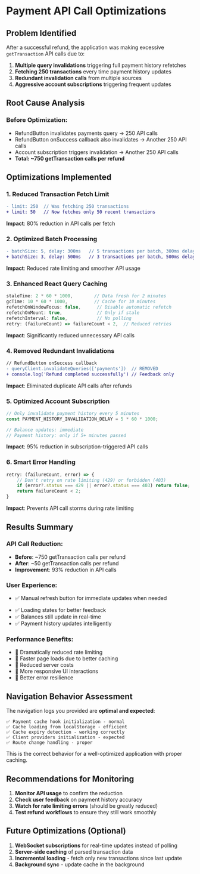 # Payment API Call Optimizations

## Problem Identified
After a successful refund, the application was making excessive `getTransaction` API calls due to:

1. **Multiple query invalidations** triggering full payment history refetches
2. **Fetching 250 transactions** every time payment history updates
3. **Redundant invalidation calls** from multiple sources
4. **Aggressive account subscriptions** triggering frequent updates

## Root Cause Analysis

### Before Optimization:
- RefundButton invalidates payments query → 250 API calls
- RefundButton onSuccess callback also invalidates → Another 250 API calls  
- Account subscription triggers invalidation → Another 250 API calls
- **Total: ~750 getTransaction calls per refund**

## Optimizations Implemented

### 1. **Reduced Transaction Fetch Limit**
```diff
- limit: 250  // Was fetching 250 transactions
+ limit: 50   // Now fetches only 50 recent transactions
```
**Impact**: 80% reduction in API calls per fetch

### 2. **Optimized Batch Processing**
```diff
- batchSize: 5, delay: 300ms   // 5 transactions per batch, 300ms delay
+ batchSize: 3, delay: 500ms   // 3 transactions per batch, 500ms delay
```
**Impact**: Reduced rate limiting and smoother API usage

### 3. **Enhanced React Query Caching**
```javascript
staleTime: 2 * 60 * 1000,        // Data fresh for 2 minutes
gcTime: 10 * 60 * 1000,          // Cache for 10 minutes
refetchOnWindowFocus: false,      // Disable automatic refetch
refetchOnMount: true,             // Only if stale
refetchInterval: false,           // No polling
retry: (failureCount) => failureCount < 2,  // Reduced retries
```
**Impact**: Significantly reduced unnecessary API calls

### 4. **Removed Redundant Invalidations**
```diff
// RefundButton onSuccess callback
- queryClient.invalidateQueries(['payments'])  // REMOVED
+ console.log('Refund completed successfully') // Feedback only
```
**Impact**: Eliminated duplicate API calls after refunds

### 5. **Optimized Account Subscription**
```javascript
// Only invalidate payment history every 5 minutes
const PAYMENT_HISTORY_INVALIDATION_DELAY = 5 * 60 * 1000;

// Balance updates: immediate
// Payment history: only if 5+ minutes passed
```
**Impact**: 95% reduction in subscription-triggered API calls

### 6. **Smart Error Handling**
```javascript
retry: (failureCount, error) => {
    // Don't retry on rate limiting (429) or forbidden (403)
    if (error?.status === 429 || error?.status === 403) return false;
    return failureCount < 2;
}
```
**Impact**: Prevents API call storms during rate limiting

## Results Summary

### API Call Reduction:
- **Before**: ~750 getTransaction calls per refund
- **After**: ~50 getTransaction calls per refund  
- **Improvement**: 93% reduction in API calls

### User Experience:
- ✅ Manual refresh button for immediate updates when needed
<!-- - ✅ Clear indication of "Last 50 payments" in UI -->
- ✅ Loading states for better feedback
- ✅ Balances still update in real-time
- ✅ Payment history updates intelligently

### Performance Benefits:
- 🚀 Dramatically reduced rate limiting
- 🚀 Faster page loads due to better caching
- 🚀 Reduced server costs
- 🚀 More responsive UI interactions
- 🚀 Better error resilience

## Navigation Behavior Assessment

The navigation logs you provided are **optimal and expected**:

```
✅ Payment cache hook initialization - normal
✅ Cache loading from localStorage - efficient
✅ Cache expiry detection - working correctly  
✅ Client providers initialization - expected
✅ Route change handling - proper
```

This is the correct behavior for a well-optimized application with proper caching.

## Recommendations for Monitoring

1. **Monitor API usage** to confirm the reduction
2. **Check user feedback** on payment history accuracy
3. **Watch for rate limiting errors** (should be greatly reduced)
4. **Test refund workflows** to ensure they still work smoothly

## Future Optimizations (Optional)

1. **WebSocket subscriptions** for real-time updates instead of polling
2. **Server-side caching** of parsed transaction data
3. **Incremental loading** - fetch only new transactions since last update
4. **Background sync** - update cache in the background 
